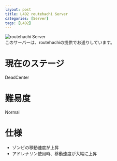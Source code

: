 ```yaml
---
layout: post
title: L4D2 routehachi Server
categories: [Server]
tags: [L4D2]
---
```


![routehachi Server](https://mstdn.urishari.com/system/media_attachments/files/000/036/994/original/c1d0a206e7f2671a.png)  
このサーバーは、routehachiの提供でお送りしています。

# 現在のステージ
DeadCenter
<br />
# 難易度
Normal
<br />
# 仕様
* ゾンビの移動速度が上昇
* アドレナリン使用時、移動速度が大幅に上昇
<br />

